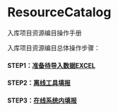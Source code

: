 # ResourceCatalog
入库项目资源编目操作手册

入库项目资源编目总体操作步骤：
#### STEP1：[准备待导入数据EXCEL](createexcel.md)
#### STEP2：[离线工具填报](offlineinput.md)
#### STEP3：[在线系统内填报](onlineinput.md)